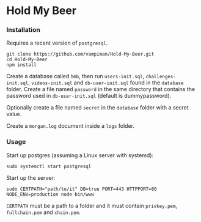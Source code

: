 # Hold My Beer

### Installation

Requires a recent version of `postgresql`.

```
git clone https://github.com/vampiman/Hold-My-Beer.git
cd Hold-My-Beer
npm install
```

Create a database called `hmb`, then run `users-init.sql`, `challenges-init.sql`, `videos-init.sql` and `db-user-init.sql` found in the `database` folder. Create a file named `password` in the same directory that contains the password used in `db-user-init.sql` (default is dummypassword).

Optionally create a file named `secret` in the `database` folder with a secret value.

Create a `morgan.log` document inside a `logs` folder.

### Usage

Start up postgres (assuming a Linux server with systemd):
```
sudo systemctl start postgresql
```
Start up the server:
```
sudo CERTPATH="path/to/it" DB=true PORT=443 HTTPPORT=80 NODE_ENV=production node bin/www
```
`CERTPATH` must be a path to a folder and it must contain `privkey.pem`, `fullchain.pem` and `chain.pem`.
